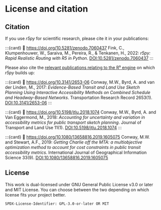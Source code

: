 # License and citation

## Citation

If you use *r5py* for scientific research, please cite it in your publications:

:::{card}
:link: https://doi.org/10.5281/zenodo.7060437
Fink, C., Klumpenhouwer, W., Saraiva, M., Pereira, R., &amp; Tenkanen,
H., 2022: *r5py: Rapid Realistic Routing with R5 in Python*.
[DOI:10.5281/zenodo.7060437](https://doi.org/10.5281/zenodo.7060437)
:::

Please also cite the [relevant publications relating to the R⁵
engine](https://github.com/conveyal/r5/#methodology) on which *r5py* builds up:

:::{card}
:link: https://doi.org/10.3141/2653-06
Conway, M.W., Byrd, A. and van der Linden, M., 2017: *Evidence-Based Transit
and Land Use Sketch Planning Using Interactive Accessibility Methods on
Combined Schedule and Headway-Based Networks*. Transportation Research Record
2653(1). [DOI:10.3141/2653-06](https://doi.org/10.3141/2653-06)
:::

:::{card}
:link: https://doi.org/10.5198/jtlu.2018.1074
Conway, M.W., Byrd, A. and Van Eggermond, M., 2018: *Accounting for uncertainty
and variation in accessibility metrics for public transport sketch planning*.
Journal of Transport and Land Use 11(1).
[DOI:10.5198/jtlu.2018.1074](https://doi.org/10.5198/jtlu.2018.1074)
:::

:::{card}
:link: https://doi.org/10.1080/13658816.2019.1605075
Conway, M.W. and Stewart, A.F., 2019: *Getting Charlie off the MTA: a
multiobjective optimization method to account for cost constraints in public
transit accessibility metrics*. International Journal of Geographical
Information Science 33(9).
[DOI:10.1080/13658816.2019.1605075](https://doi.org/10.1080/13658816.2019.1605075)


## License

This work is dual-licensed under GNU General Public License v3.0 or later and
MIT License.  You can choose between the two depending on which license fits
your project better.

`SPDX-License-Identifier: GPL-3.0-or-later OR MIT`
